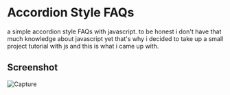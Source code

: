 # Accordion Style FAQs
a simple accordion style FAQs with javascript. to be honest i don't have that much knowledge about javascript yet that's why i decided to take up a small project tutorial with js and this is what i came up with.
## Screenshot
![Capture](https://user-images.githubusercontent.com/52210745/106339882-ea63df00-62d2-11eb-9d37-42291647eeb8.PNG)
